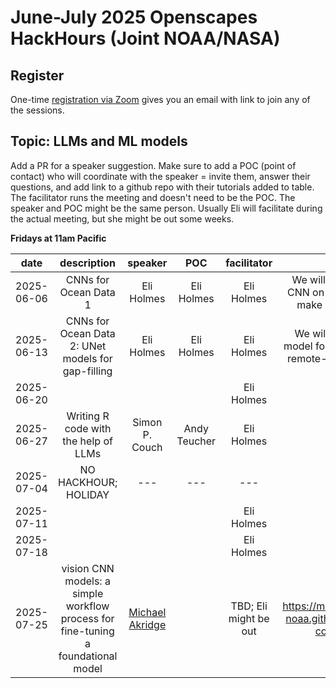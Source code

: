 # June-July 2025 Openscapes HackHours (Joint NOAA/NASA)

## Register

One-time [registration via Zoom](https://zoom.us/meeting/register/Om99ecCMSrqepyDVDJ7bBA) gives you an email with link to join any of the sessions.

## Topic: LLMs and ML models

Add a PR for a speaker suggestion. Make sure to add a POC (point of contact) who will coordinate with the speaker = invite them, answer their questions, and add link to a github repo with their tutorials added to table. The facilitator runs the meeting and doesn't need to be the POC. The speaker and POC might be the same person. Usually Eli will facilitate during the actual meeting, but she might be out some weeks. 

**Fridays at 11am Pacific**

| date | description | speaker | POC | facilitator | note |
|:----------:|:-----------:|:-------:|:---:|:-----:|:-----:|
| 2025-06-06 | CNNs for Ocean Data 1 | Eli Holmes | Eli Holmes | Eli Holmes | We will train a basic CNN on SST data and make predictions. |
| 2025-06-13 | CNNs for Ocean Data 2: UNet models for gap-filling  | Eli Holmes | Eli Holmes | Eli Holmes | We will use a UNet model for filling gaps in remote-sensing data. |
| 2025-06-20 |             |         |     | Eli Holmes|       |
| 2025-06-27 | Writing R code with the help of LLMs | Simon P. Couch | Andy Teucher | Eli Holmes|       |
| 2025-07-04 |     NO HACKHOUR; HOLIDAY        |  ---  |  --- |  ---  | --- |
| 2025-07-11 |             |         |     | Eli Holmes |       |
| 2025-07-18 |    |         |     | Eli Holmes |       |
| 2025-07-25 |  vision CNN models: a simple workflow process for fine-tuning a foundational model   |   [Michael Akridge](https://github.com/michaelakridge-noaa)     |     |   TBD; Eli might be out    |   <https://michaelakridge-noaa.github.io/ai4me-cookbook>    |
